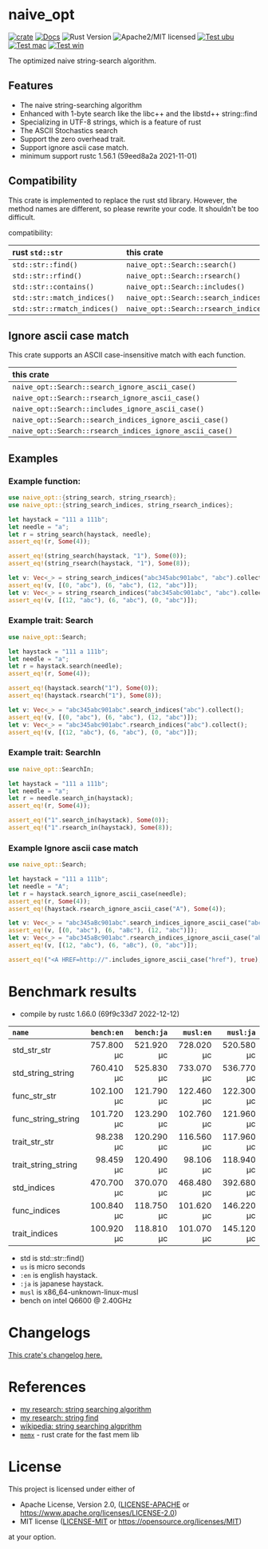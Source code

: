# naive_opt

[![crate][crate-image]][crate-link]
[![Docs][docs-image]][docs-link]
![Rust Version][rustc-image]
![Apache2/MIT licensed][license-image]
[![Test ubu][test-ubuntu-image]][test-ubuntu-link]
[![Test mac][test-windows-image]][test-windows-link]
[![Test win][test-macos-image]][test-macos-link]

The optimized naive string-search algorithm.

## Features

- The naive string-searching algorithm
- Enhanced with 1-byte search like the libc++ and the libstd++ string::find
- Specializing in UTF-8 strings, which is a feature of rust
- The ASCII Stochastics search
- Support the zero overhead trait.
- Support ignore ascii case match.
- minimum support rustc 1.56.1 (59eed8a2a 2021-11-01)

## Compatibility

This crate is implemented to replace the rust std library.
However, the method names are different, so please rewrite your code.
It shouldn't be too difficult.

compatibility:

| rust `std::str`              | this crate                             |
|:-----------------------------|:---------------------------------------|
| `std::str::find()`           | `naive_opt::Search::search()`          |
| `std::str::rfind()`          | `naive_opt::Search::rsearch()`         |
| `std::str::contains()`       | `naive_opt::Search::includes()`        |
| `std::str::match_indices()`  | `naive_opt::Search::search_indices()`  |
| `std::str::rmatch_indices()` | `naive_opt::Search::rsearch_indices()` |

## Ignore ascii case match

This crate supports an ASCII case-insensitive match with each function.

| this crate                                               |
|:---------------------------------------------------------|
| `naive_opt::Search::search_ignore_ascii_case()`          |
| `naive_opt::Search::rsearch_ignore_ascii_case()`         |
| `naive_opt::Search::includes_ignore_ascii_case()`        |
| `naive_opt::Search::search_indices_ignore_ascii_case()`  |
| `naive_opt::Search::rsearch_indices_ignore_ascii_case()` |

## Examples

### Example function:

```rust
use naive_opt::{string_search, string_rsearch};
use naive_opt::{string_search_indices, string_rsearch_indices};

let haystack = "111 a 111b";
let needle = "a";
let r = string_search(haystack, needle);
assert_eq!(r, Some(4));

assert_eq!(string_search(haystack, "1"), Some(0));
assert_eq!(string_rsearch(haystack, "1"), Some(8));

let v: Vec<_> = string_search_indices("abc345abc901abc", "abc").collect();
assert_eq!(v, [(0, "abc"), (6, "abc"), (12, "abc")]);
let v: Vec<_> = string_rsearch_indices("abc345abc901abc", "abc").collect();
assert_eq!(v, [(12, "abc"), (6, "abc"), (0, "abc")]);
```

### Example trait: Search

```rust
use naive_opt::Search;

let haystack = "111 a 111b";
let needle = "a";
let r = haystack.search(needle);
assert_eq!(r, Some(4));

assert_eq!(haystack.search("1"), Some(0));
assert_eq!(haystack.rsearch("1"), Some(8));

let v: Vec<_> = "abc345abc901abc".search_indices("abc").collect();
assert_eq!(v, [(0, "abc"), (6, "abc"), (12, "abc")]);
let v: Vec<_> = "abc345abc901abc".rsearch_indices("abc").collect();
assert_eq!(v, [(12, "abc"), (6, "abc"), (0, "abc")]);
```

### Example trait: SearchIn

```rust
use naive_opt::SearchIn;

let haystack = "111 a 111b";
let needle = "a";
let r = needle.search_in(haystack);
assert_eq!(r, Some(4));

assert_eq!("1".search_in(haystack), Some(0));
assert_eq!("1".rsearch_in(haystack), Some(8));
```

### Example Ignore ascii case match

```rust
use naive_opt::Search;

let haystack = "111 a 111b";
let needle = "A";
let r = haystack.search_ignore_ascii_case(needle);
assert_eq!(r, Some(4));
assert_eq!(haystack.rsearch_ignore_ascii_case("A"), Some(4));

let v: Vec<_> = "abc345aBc901abc".search_indices_ignore_ascii_case("abc").collect();
assert_eq!(v, [(0, "abc"), (6, "aBc"), (12, "abc")]);
let v: Vec<_> = "abc345aBc901abc".rsearch_indices_ignore_ascii_case("abc").collect();
assert_eq!(v, [(12, "abc"), (6, "aBc"), (0, "abc")]);

assert_eq!("<A HREF=http://".includes_ignore_ascii_case("href"), true);
```

# Benchmark results

- compile by rustc 1.66.0 (69f9c33d7 2022-12-12)

|         `name`          | `bench:en`  | `bench:ja`  |  `musl:en`  |  `musl:ja`  |
|:------------------------|------------:|------------:|------------:|------------:|
| std_str_str             |  757.800 μc |  521.920 μc |  728.020 μc |  520.580 μc |
| std_string_string       |  760.410 μc |  525.830 μc |  733.070 μc |  536.770 μc |
| func_str_str            |  102.100 μc |  121.790 μc |  122.460 μc |  122.300 μc |
| func_string_string      |  101.720 μc |  123.290 μc |  102.760 μc |  121.960 μc |
| trait_str_str           |   98.238 μc |  120.290 μc |  116.560 μc |  117.960 μc |
| trait_string_string     |   98.459 μc |  120.490 μc |   98.106 μc |  118.940 μc |
| std_indices             |  470.700 μc |  370.070 μc |  468.480 μc |  392.680 μc |
| func_indices            |  100.840 μc |  118.750 μc |  101.620 μc |  146.220 μc |
| trait_indices           |  100.920 μc |  118.810 μc |  101.070 μc |  145.120 μc |

- std is std::str::find()
- `us` is micro seconds
- `:en` is english haystack.
- `:ja` is japanese haystack.
- `musl` is x86_64-unknown-linux-musl
- bench on intel Q6600 @ 2.40GHz

# Changelogs

[This crate's changelog here.](https://github.com/aki-akaguma/naive_opt/blob/main/CHANGELOG.md)

# References

- [my research: string searching algorithm](https://github.com/aki-akaguma/cmp_string_searching_algorithm)
- [my research: string find](https://github.com/aki-akaguma/cmp_string_find)
- [wikipedia: string searching algprithm](https://en.wikipedia.org/wiki/String-searching_algorithm)
- [`memx`](https://crates.io/crates/memx) - rust crate for the fast mem lib

# License

This project is licensed under either of

 * Apache License, Version 2.0, ([LICENSE-APACHE](LICENSE-APACHE) or
   https://www.apache.org/licenses/LICENSE-2.0)
 * MIT license ([LICENSE-MIT](LICENSE-MIT) or
   https://opensource.org/licenses/MIT)

at your option.

[//]: # (badges)

[crate-image]: https://img.shields.io/crates/v/naive_opt.svg
[crate-link]: https://crates.io/crates/naive_opt
[docs-image]: https://docs.rs/naive_opt/badge.svg
[docs-link]: https://docs.rs/naive_opt/
[rustc-image]: https://img.shields.io/badge/rustc-1.56+-blue.svg
[license-image]: https://img.shields.io/badge/license-Apache2.0/MIT-blue.svg
[test-ubuntu-image]: https://github.com/aki-akaguma/naive_opt/actions/workflows/test-ubuntu.yml/badge.svg
[test-ubuntu-link]: https://github.com/aki-akaguma/naive_opt/actions/workflows/test-ubuntu.yml
[test-macos-image]: https://github.com/aki-akaguma/naive_opt/actions/workflows/test-macos.yml/badge.svg
[test-macos-link]: https://github.com/aki-akaguma/naive_opt/actions/workflows/test-macos.yml
[test-windows-image]: https://github.com/aki-akaguma/naive_opt/actions/workflows/test-windows.yml/badge.svg
[test-windows-link]: https://github.com/aki-akaguma/naive_opt/actions/workflows/test-windows.yml
